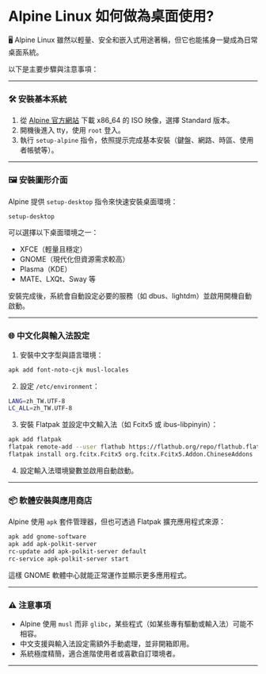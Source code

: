 # Alpine Linux 如何做為桌面使用?

🖥️ Alpine Linux 雖然以輕量、安全和嵌入式用途著稱，但它也能搖身一變成為日常桌面系統。

以下是主要步驟與注意事項：

---

### 🛠️ 安裝基本系統

1. 從 [Alpine 官方網站](https://alpinelinux.org) 下載 x86_64 的 ISO 映像，選擇 Standard 版本。
2. 開機後進入 tty，使用 `root` 登入。
3. 執行 `setup-alpine` 指令，依照提示完成基本安裝（鍵盤、網路、時區、使用者帳號等）。

---

### 🖼️ 安裝圖形介面

Alpine 提供 `setup-desktop` 指令來快速安裝桌面環境：

```bash
setup-desktop
```

可以選擇以下桌面環境之一：
- XFCE（輕量且穩定）
- GNOME（現代化但資源需求較高）
- Plasma（KDE）
- MATE、LXQt、Sway 等

安裝完成後，系統會自動設定必要的服務（如 dbus、lightdm）並啟用開機自動啟動。

---

### 🌐 中文化與輸入法設定

1. 安裝中文字型與語言環境：

```bash
apk add font-noto-cjk musl-locales
```

2. 設定 `/etc/environment`：

```bash
LANG=zh_TW.UTF-8
LC_ALL=zh_TW.UTF-8
```

3. 安裝 Flatpak 並設定中文輸入法（如 Fcitx5 或 ibus-libpinyin）：

```bash
apk add flatpak
flatpak remote-add --user flathub https://flathub.org/repo/flathub.flatpakrepo
flatpak install org.fcitx.Fcitx5 org.fcitx.Fcitx5.Addon.ChineseAddons
```

4. 設定輸入法環境變數並啟用自動啟動。

---

### 📦 軟體安裝與應用商店

Alpine 使用 `apk` 套件管理器，但也可透過 Flatpak 擴充應用程式來源：

```bash
apk add gnome-software
apk add apk-polkit-server
rc-update add apk-polkit-server default
rc-service apk-polkit-server start
```

這樣 GNOME 軟體中心就能正常運作並顯示更多應用程式。

---

### ⚠️ 注意事項

- Alpine 使用 `musl` 而非 `glibc`，某些程式（如某些專有驅動或輸入法）可能不相容。
- 中文支援與輸入法設定需額外手動處理，並非開箱即用。
- 系統極度精簡，適合進階使用者或喜歡自訂環境者。

---

